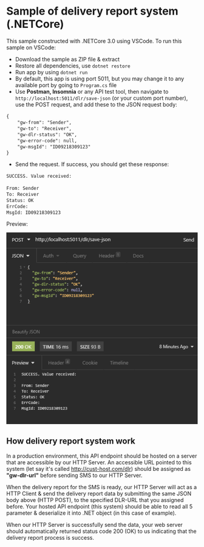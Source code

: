 # Sample of delivery report system (.NETCore)

This sample constructed with .NETCore 3.0 using VSCode. To run this sample on VSCode:

- Download the sample as ZIP file & extract
- Restore all dependencies, use <code>dotnet restore</code>
- Run app by using <code>dotnet run</code>
- By default, this app is using port 5011, but you may change it to any available port by going to <code>Program.cs</code> file 
- Use __Postman, Insomnia__ or any API test tool, then navigate to <code>http://localhost:5011/dlr/save-json</code> (or your custom port number), use the POST request, and add these to the JSON request body:

```
{
	"gw-from": "Sender",
	"gw-to": "Receiver",
	"gw-dlr-status": "OK",
	"gw-error-code": null,
	"gw-msgId": "ID09218309123"
}
```
- Send the request. If success, you should get these response:
```
SUCCESS. Value received:

From: Sender
To: Receiver
Status: OK
ErrCode: 
MsgId: ID09218309123
```
Preview:

![alt text](https://github.com/minigatewaydev/netcore-delivery-report-sample/blob/master/md-imgs/g1.png?raw=true)

## How delivery report system work

In a production environment, this API endpoint should be hosted on a server that are accessible by our HTTP Server. An accessible URL pointed to this system (let say it's called http://cust-host.com/dlr) should be assigned as __"gw-dlr-url"__ before sending SMS to our HTTP Server. 

When the delivery report for the SMS is ready, our HTTP Server will act as a HTTP Client & send the delivery report data by submitting the same JSON body above (HTTP POST), to the specified DLR-URL that you assigned before. Your hosted API endpoint (this system) should be able to read all 5 parameter & deserialize it into .NET object (in this case of example).

When our HTTP Server is successfully send the data, your web server should automatically returned status code 200 (OK) to us indicating that the delivery report process is success.
